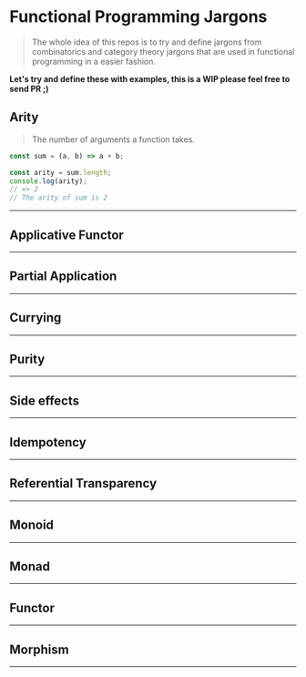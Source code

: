 # Functional Programming Jargons

> The whole idea of this repos is to try and define jargons from combinatorics and category theory jargons that are used in functional programming in a easier fashion.

__Let's try and define these with examples, this is a WIP please feel free to send PR ;)__


## Arity

> The number of arguments a function takes.

```js
const sum = (a, b) => a + b;

const arity = sum.length;
console.log(arity);
// => 2
// The arity of sum is 2
```
---

## Applicative Functor

---

## Partial Application

---

## Currying 

---

## Purity

---

## Side effects

---

## Idempotency

---

## Referential Transparency

---

## Monoid

- - -

## Monad

- - -

## Functor

- - -

## Morphism

---

